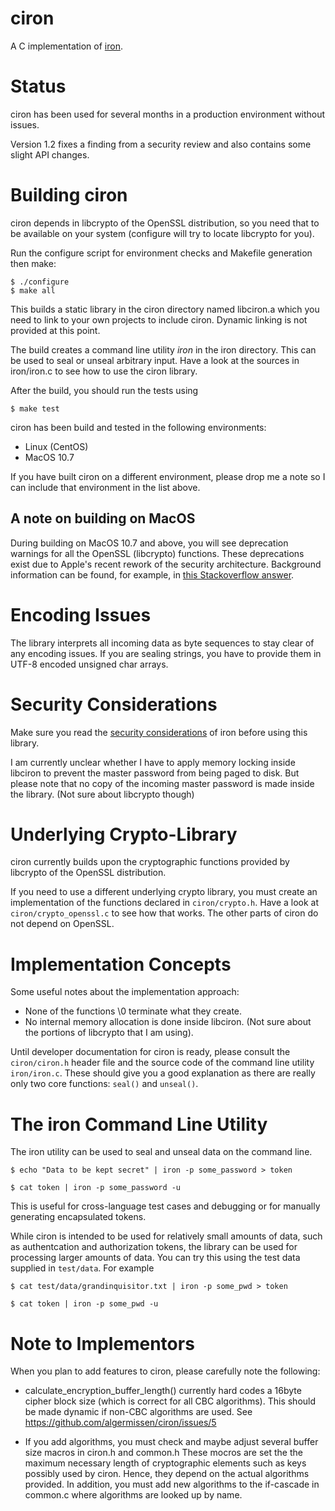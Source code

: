 ciron
=====

A C implementation of [iron](https://github.com/hueniverse/iron).

Status
======

ciron has been used for several months in a production environment without issues.

Version 1.2 fixes a finding from a security review and also contains some slight API changes.

Building ciron
==============

ciron depends in libcrypto of the OpenSSL distribution, so you need that to be
available on your system (configure will try to locate libcrypto for you).

Run the configure script for environment checks and Makefile generation then make:

    $ ./configure
    $ make all

This builds a static library in the ciron directory named libciron.a which you
need to link to your own projects to include ciron. Dynamic linking is not
provided at this point.

The build creates a command line utility _iron_ in the iron directory.
This can be used to seal or unseal arbitrary input. Have a look at the sources
in iron/iron.c to see how to use the ciron library.

After the build, you should run the tests using

    $ make test


ciron has been build and tested in the following environments:

* Linux (CentOS)
* MacOS 10.7


If you have built ciron on a different environment, please drop me a note so I can
include that environment in the list above.


A note on building on MacOS
---------------------------
During building on MacOS 10.7 and above, you will see deprecation warnings for
all the OpenSSL (libcrypto) functions. These deprecations exist due to Apple's
recent rework of the security architecture. Background information can be
found, for example, in [this Stackoverflow answer](http://stackoverflow.com/a/7406994/267196).

Encoding Issues
===============

The library interprets all incoming data as byte sequences to stay clear of any encoding
issues. If you are sealing strings, you have to provide them in UTF-8 encoded unsigned
char arrays.


Security Considerations
=======================

Make sure you read the [security considerations](https://github.com/hueniverse/iron#security-considerations) of iron before using this
library.

I am currently unclear whether I have to apply memory locking inside libciron to prevent the master password from being paged to disk. But
please note that no copy of the incoming master password is made inside the library. (Not sure about libcrypto though)


Underlying Crypto-Library
=========================

ciron currently builds upon the cryptographic functions provided by libcrypto
of the OpenSSL distribution.

If you need to use a different underlying crypto library, you must create an
implementation of the functions declared in `ciron/crypto.h`. Have a look at
`ciron/crypto_openssl.c` to see how that works. The other parts of ciron do not
depend on OpenSSL.

Implementation Concepts
=======================

Some useful notes about the implementation approach:

* None of the functions \0 terminate what they create.
* No internal memory allocation is done inside libciron. (Not sure about the portions of libcrypto that I am using).

Until developer documentation for ciron is ready, please consult the `ciron/ciron.h` header file and the source code
of the command line utility `iron/iron.c`. These should give you a good explanation as there are really only two
core functions: `seal()` and `unseal()`.


The iron Command Line Utility
============================

The iron utility can be used to seal and unseal data on the command line.

    $ echo "Data to be kept secret" | iron -p some_password > token

    $ cat token | iron -p some_password -u


This is useful for cross-language test cases and debugging or for manually generating
encapsulated tokens.

While ciron is intended to be used for relatively small amounts of data, such
as authentcation and authorization tokens, the library can be used for
processing larger amounts of data. You can try this using the test data supplied
in `test/data`. For example

    $ cat test/data/grandinquisitor.txt | iron -p some_pwd > token

    $ cat token | iron -p some_pwd -u

Note to Implementors
====================

When you plan to add features to ciron, please carefully note the following:

* calculate_encryption_buffer_length() currently hard codes a 16byte cipher block size (which is correct for all CBC algorithms). This should be made dynamic if non-CBC algorithms are used.
  See https://github.com/algermissen/ciron/issues/5

* If you add algorithms, you must check and maybe adjust several buffer size macros in ciron.h and common.h
  These mocros are set the the maximum necessary length of cryptographic elements such as keys possibly used by ciron. Hence, they
  depend on the actual algorithms provided.
  In addition, you must add new algorithms to the if-cascade in common.c where algorithms
  are looked up by name.





